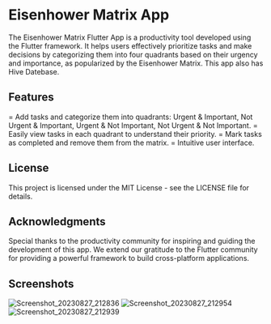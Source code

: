 # Eisenhower Matrix App
The Eisenhower Matrix Flutter App is a productivity tool developed using the Flutter framework. It helps users effectively prioritize tasks and make decisions by categorizing them into four quadrants based on their urgency and importance, as popularized by the Eisenhower Matrix. This app also has Hive Datebase.

## Features
= Add tasks and categorize them into quadrants: Urgent & Important, Not Urgent & Important, Urgent & Not Important, Not Urgent & Not Important.
= Easily view tasks in each quadrant to understand their priority.
= Mark tasks as completed and remove them from the matrix.
= Intuitive user interface.

## License
This project is licensed under the MIT License - see the LICENSE file for details.

## Acknowledgments
Special thanks to the productivity community for inspiring and guiding the development of this app. We extend our gratitude to the Flutter community for providing a powerful framework to build cross-platform applications.

## Screenshots
![Screenshot_20230827_212836](https://github.com/val3rkq/Eisenhower-Matrix/assets/87361814/8d46a1e2-a7ae-4020-8de7-03e3b22d3bc8)
![Screenshot_20230827_212954](https://github.com/val3rkq/Eisenhower-Matrix/assets/87361814/7d062580-ee09-444f-8457-27692813c889)
![Screenshot_20230827_212939](https://github.com/val3rkq/Eisenhower-Matrix/assets/87361814/cc150cc3-cd8d-4a29-92b6-517fd2f6275b)
